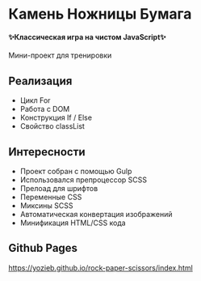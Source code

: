 # Камень Ножницы Бумага
#### ✨Классическая игра на чистом JavaScript✨

Мини-проект для тренировки
## Реализация

- Цикл For
- Работа с DOM
- Конструкция If / Else
- Свойство classList

## Интересности

- Проект собран с помощью Gulp
- Использовался препроцессор SCSS
- Прелоад для шрифтов
- Переменные CSS
- Миксины SCSS
- Автоматическая конвертация изображений
- Минификация HTML/CSS кода

## Github Pages

https://yozieb.github.io/rock-paper-scissors/index.html
